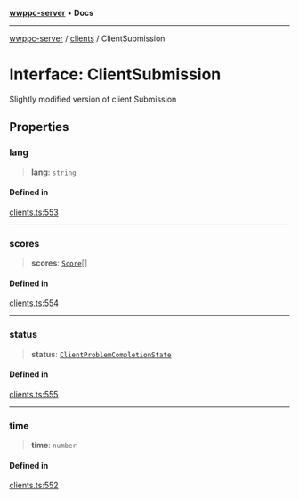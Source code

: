 [**wwppc-server**](../../README.md) • **Docs**

***

[wwppc-server](../../modules.md) / [clients](../README.md) / ClientSubmission

# Interface: ClientSubmission

Slightly modified version of client Submission

## Properties

### lang

> **lang**: `string`

#### Defined in

[clients.ts:553](https://github.com/WWPPC/WWPPC-server/blob/96bcc74e00ec496e35202c4bddfc3a060fa4a556/src/clients.ts#L553)

***

### scores

> **scores**: [`Score`](../../database/interfaces/Score.md)[]

#### Defined in

[clients.ts:554](https://github.com/WWPPC/WWPPC-server/blob/96bcc74e00ec496e35202c4bddfc3a060fa4a556/src/clients.ts#L554)

***

### status

> **status**: [`ClientProblemCompletionState`](../enumerations/ClientProblemCompletionState.md)

#### Defined in

[clients.ts:555](https://github.com/WWPPC/WWPPC-server/blob/96bcc74e00ec496e35202c4bddfc3a060fa4a556/src/clients.ts#L555)

***

### time

> **time**: `number`

#### Defined in

[clients.ts:552](https://github.com/WWPPC/WWPPC-server/blob/96bcc74e00ec496e35202c4bddfc3a060fa4a556/src/clients.ts#L552)

